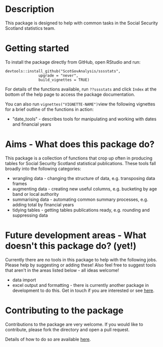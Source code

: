 # Description

This package is designed to help with common tasks in the Social
Security Scotland statistics team.

# Getting started

To install the package directly from GitHub, open RStudio and run:

    devtools::install_github("ScotGovAnalysis/sssstats",
                   upgrade = "never",
                   build_vignettes = TRUE)

For details of the functions available, run `??sssstats` and click
`Index` at the bottom of the help page to access the package
documentation. 

You can also run `vignettes("VIGNETTE-NAME")`view the following vignettes for a brief
outline of the functions in action:
* "date_tools" - describes tools for manipulating and working with dates and financial years

# Aims - What does this package do?

This package is a collection of functions that crop up often in producing tables
for Social Security Scotland statistical publications. These tools fall broadly 
into the following categories:

* wrangling data - changing the structure of data, e.g. transposing data frames
* augmenting data - creating new useful columns, e.g. bucketing by age band or local authority
* summarising data - automating common summary processes, e.g. adding total by financial years
* tidying tables - getting tables publications ready, e.g. rounding and suppressing data 

# Future development areas - What doesn't this package do? (yet!)

Currently there are no tools in this package to help with the following jobs. Please help by 
suggesting or adding these! Also feel free to suggest tools that aren't in the areas listed 
below - all ideas welcome!

* data import
* excel output and formatting - there is currently another package in development 
to do this. Get in touch if you are interested or see [here](https://github.com/izaak-jephson/excel_output).


# Contributing to the package

Contributions to the package are very welcome. If you would like to
contribute, please fork the directory and open a pull request.

Details of how to do so are available
[here](https://docs.github.com/en/pull-requests/collaborating-with-pull-requests/proposing-changes-to-your-work-with-pull-requests/creating-a-pull-request).
